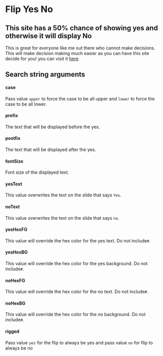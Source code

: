 # Flip Yes No
## This site has a 50% chance of showing yes and otherwise it will display No
This is great for everyone like me out there who cannot make decisions. This will make decision making much easier as you can have this site decide for you!
you can visit it [here](https://shanemcd.net/flip/)

## Search string arguments
#### case
Pass value `upper` to force the case to be all upper and `lower` to force the case to be all lower.
#### prefix
The text that will be displayed before the yes.
#### postfix
The text that will be displayed after the yes.
#### fontSize
Font size of the displayed text.
#### yesText
This value overwrites the text on the slide that says `Yes`.
#### noText
This value overwrites the text on the slide that says `no`.
#### yesHexFG
This value will override the hex color for the yes text. Do not include`#`.
#### yesHexBG
This value will override the hex color for the yes background. Do not include`#`.
#### noHexFG
This value will override the hex color for the no text. Do not include`#`.
#### noHexBG
This value will override the hex color for the no background. Do not include`#`.
#### rigged
Pass value `yes` for the flip to always be yes and pass value `no` for flip to always be no
